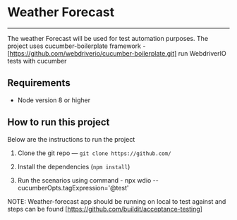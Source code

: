 Weather Forecast
====================
***

The weather Forecast will be used for test automation purposes. The project uses cucumber-boilerplate framework - [https://github.com/webdriverio/cucumber-boilerplate.git] run WebdriverIO tests with cucumber 

## Requirements

- Node version 8 or higher

## How to run this project 

Below are the instructions to run the project 

1. Clone the git repo — `git clone https://github.com/`

2. Install the dependencies (`npm install`)

3. Run the scenarios using command - npx wdio --cucumberOpts.tagExpression='@test'

NOTE: Weather-forecast app should be running on local to test against and steps can be found [https://github.com/buildit/acceptance-testing]
